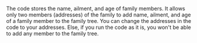 The code stores the name, ailment, and age of family members.
It allows only two members (addresses) of the family to add name, ailment, and age of a family member to the family tree.
You can change the addresses in the code to your addresses.
Else, if you run the code as it is, you won't be able to add any member to the family tree.
